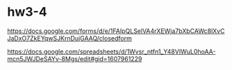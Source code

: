 # hw3-4

https://docs.google.com/forms/d/e/1FAIpQLSelVA4rXEWja7bXbCAWc8lXvCJaDxO7ZkEYqwSJKrnDujGAAQ/closedform

https://docs.google.com/spreadsheets/d/1Wvsr_ntfn1_Y48VIWuL0hoAA-mcn5JWJDeSAYv-8Mgs/edit#gid=1607961229
